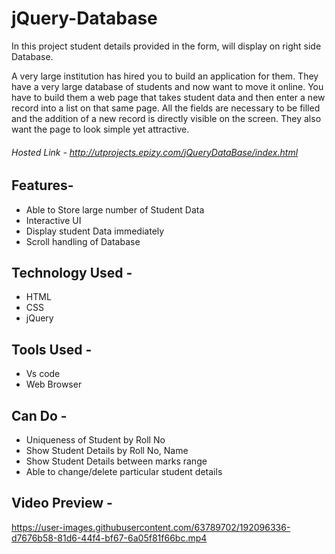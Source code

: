 # jQuery-Database
In this project student details provided in the form, will display on right side Database.

A very large institution has hired you to build an application for them. They have a very large database of students and now want to move it online.
You have to build them a web page that takes student data and then enter a new record into a list on that same page.
All the fields are necessary to be filled and the addition of a new record is directly visible on the screen. They also want the page to look simple yet attractive.


###### Hosted Link - http://utprojects.epizy.com/jQueryDataBase/index.html

## Features-
- Able to Store large number of Student Data
- Interactive UI
- Display student Data immediately
- Scroll handling of Database

## Technology Used -
- HTML
- CSS
- jQuery

## Tools Used -
- Vs code
- Web Browser

## Can Do -
- Uniqueness of Student by Roll No
- Show Student Details by Roll No, Name
- Show Student Details between marks range
- Able to change/delete particular student details



## Video Preview - 



https://user-images.githubusercontent.com/63789702/192096336-d7676b58-81d6-44f4-bf67-6a05f81f66bc.mp4

